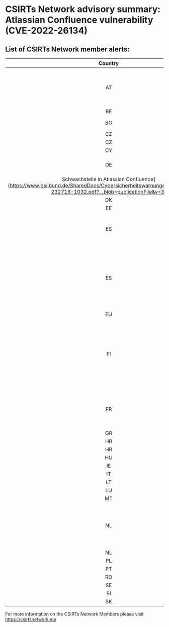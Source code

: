 # CSIRTs Network advisory summary: Atlassian Confluence vulnerability (CVE-2022-26134)

## List of CSIRTs Network member alerts:

| Country | Organisation | Language | Warning |
| :-----: | :----------: | :------: | :------ | 
| AT | CERT.at | DE | [Kritische Sicherheitslücke in Atlassian Confluence - Workarounds verfügbar](https://cert.at/de/warnungen/2022/6/kritische-sicherheitslucke-in-atlassian-confluence-workarounds-verfugbar)|
| BE | CERT.be | EN | |
| BG | CERT Bulgaria | BG | |
| CZ | CSIRT.CZ | CS | |
| CZ | GovCERT.CZ | CS | |
| CY | CSIRT-CY | EN | |
| DE | CERT-Bund | DE | [Aktive Ausnutzung einer Zeroday-
Schwachstelle in Atlassian Confluence](https://www.bsi.bund.de/SharedDocs/Cybersicherheitswarnungen/DE/2022/2022-232716-1032.pdf?__blob=publicationFile&v=3) |
| DK | CFCS | DA | |
| EE | CERT-EE | EE | |
| ES | CCN-CERT | ES | [CCN-CERT AL 01/22 Vulnerabilidad crítica en Confluence](https://www.ccn-cert.cni.es/seguridad-al-dia/alertas-ccn-cert/11823-vulnerabilidad-critica-en-confluence.html) |
| ES | INCIBE | ES | [0day de ejecución remota de código en Confluence Server y en Data Center de Atlassian (INCIBE-2022-0780)](https://www.incibe-cert.es/alerta-temprana/avisos-seguridad/0day-ejecucion-remota-codigo-confluence-server-y-data-center)|
| EU | CERT-EU | EN | |
| FI | NCSC-FI | FI | [Kriittinen haavoittuvuus Atlassian Confluence -tuotteissa mahdollistaa hyökkäykset ilman tunnistautumista (Haavoittuvuus 11/2022)](https://www.kyberturvallisuuskeskus.fi/fi/haavoittuvuus_11/2022)
| FR | CERT-FR | FR | [Vulnérabilité dans Atlassian Confluence (CERTFR-2022-ALE-006)](https://www.cert.ssi.gouv.fr/alerte/CERTFR-2022-ALE-006/) |
| GR | GR-CSIRT | EL | |
| HR | CERT.hr | HR | |
| HR | CERT ZSIS | HR | |
| HU | NCSC-HU | HU | |
| IE | CSIRT-IE | EN | |
| IT | CSIRT-ITA | IT | |
| LT | CERT-LT | LT | |
| LU | CIRCL | EN | |
| MT | CSIRTMalta | EN | |
| NL | NCSC-NL | NL | [0Day kwetsbaarheid ontdekt in Atlassian Confluence (NCSC-2022-0392 [1.00])](https://www.ncsc.nl/actueel/advisory?id=NCSC-2022-0392)|
| NL | CSIRT-DSP | NL | |
| PL | CERT.PL | PL | |
| PT | CERT.PT | PT | |
| RO | CERT-RO | RO | |
| SE | CERT-SE | SV | |
| SI | SI-CERT | SL | |
| SK | SK-CERT | SK | |

 

For more information on the CSIRTs Network Members please visit https://csirtsnetwork.eu/ 

